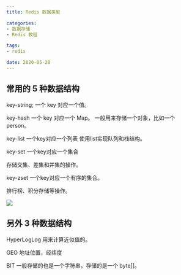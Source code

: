 ```yaml
---
title: Redis 数据类型

categories:
- 数据存储
- Redis 教程

tags:
- redis

date: 2020-05-28
---
```

## 常用的 5 种数据结构
key-string;
一个 key 对应一个值。

key-hash
一个 key 对应一个 Map。
一般用来存储一个对象，比如一个 person。 

key-list
一个key对应一个列表
使用list实现队列和栈结构。

key-set
一个key对应一个集合

存储交集、差集和并集的操作。

key-zset
一个key对应一个有序的集合。

排行榜、积分存储等操作。


![](https://th.bing.com/th/id/Rba80f21985a0afb426d5cb7a7e8bed8f?rik=%2biFt%2bXzyYrrCvQ&riu=http%3a%2f%2fwww.runoob.com%2fwp-content%2fuploads%2f2018%2f05%2fredis-data-structure-types.jpeg&ehk=QTIn%2bCgaY1enG9YBtkYWpyvQ2uNS4Z9wdkdqqVPy2fQ%3d&risl=&pid=ImgRaw)

## 另外 3 种数据结构
HyperLogLog
用来计算近似值的。

GEO
地址位置，经纬度

BIT
一般存储的也是一个字符串，存储的是一个 byte[]。